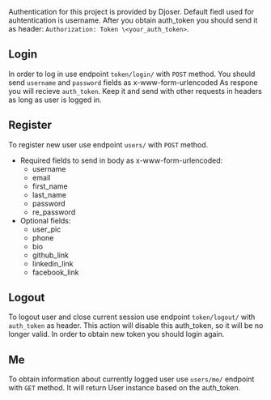Authentication for this project is provided by Djoser. Default fiedl used for auhtentication is username. After you obtain auth_token you should send it as header: `Authorization: Token \<your_auth_token>`.

## Login
In order to log in use endpoint `token/login/` with `POST` method.
You should send `username` and `password` fields as x-www-form-urlencoded
As respone you will recieve `auth_token`. Keep it and send with other requests in headers as long as user is logged in.

## Register
To register new user use endpoint `users/` with `POST` method.

- Required fields to send in body as x-www-form-urlencoded:
  - username
  - email
  - first_name
  - last_name
  - password
  - re_password
- Optional fields:
  - user_pic
  - phone
  - bio
  - github_link
  - linkedin_link
  - facebook_link

## Logout

To logout user and close current session use endpoint `token/logout/` with `auth_token` as header. This action will disable this auth_token, so it will be no longer valid. In order to obtain new token you should login again.

## Me

To obtain information about currently logged user use `users/me/` endpoint with `GET` method. It will return User instance based on the auth_token.
